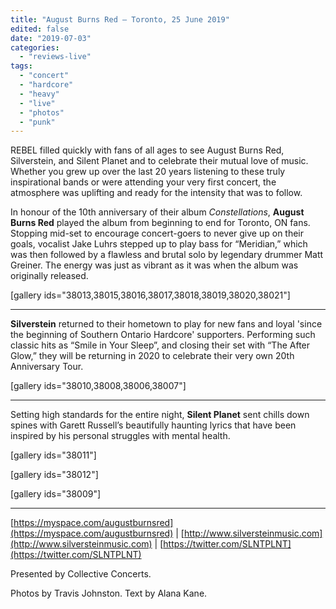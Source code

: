 ```yaml
---
title: "August Burns Red – Toronto, 25 June 2019"
edited: false
date: "2019-07-03"
categories:
  - "reviews-live"
tags:
  - "concert"
  - "hardcore"
  - "heavy"
  - "live"
  - "photos"
  - "punk"
---
```


REBEL filled quickly with fans of all ages to see August Burns Red, Silverstein, and Silent Planet and to celebrate their mutual love of music. Whether you grew up over the last 20 years listening to these truly inspirational bands or were attending your very first concert, the atmosphere was uplifting and ready for the intensity that was to follow. 

In honour of the 10th anniversary of their album _Constellations_, **August Burns Red** played the album from beginning to end for Toronto, ON fans. Stopping mid-set to encourage concert-goers to never give up on their goals, vocalist Jake Luhrs stepped up to play bass for “Meridian,” which was then followed by a flawless and brutal solo by legendary drummer Matt Greiner. The energy was just as vibrant as it was when the album was originally released.

\[gallery ids="38013,38015,38016,38017,38018,38019,38020,38021"\]

* * *

**Silverstein** returned to their hometown to play for new fans and loyal 'since the beginning of Southern Ontario Hardcore' supporters. Performing such classic hits as “Smile in Your Sleep”, and closing their set with “The After Glow,” they will be returning in 2020 to celebrate their very own 20th Anniversary Tour.

\[gallery ids="38010,38008,38006,38007"\]

* * *

Setting high standards for the entire night, **Silent Planet** sent chills down spines with Garett Russell’s beautifully haunting lyrics that have been inspired by his personal struggles with mental health.

\[gallery ids="38011"\]

\[gallery ids="38012"\]

\[gallery ids="38009"\]

* * *

[https://myspace.com/augustburnsred](https://myspace.com/augustburnsred) | [http://www.silversteinmusic.com](http://www.silversteinmusic.com) | [https://twitter.com/SLNTPLNT](https://twitter.com/SLNTPLNT)

Presented by Collective Concerts.

Photos by Travis Johnston. Text by Alana Kane.
